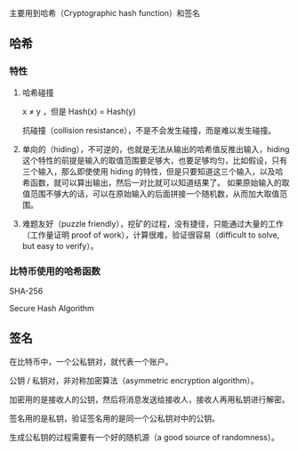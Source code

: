 主要用到哈希（Cryptographic hash function）和签名

## 哈希

### 特性

1. 哈希碰撞

   x ≠ y ，但是 Hash(x) = Hash(y)

   抗碰撞（collision resistance），不是不会发生碰撞，而是难以发生碰撞。

2. 单向的（hiding），不可逆的，也就是无法从输出的哈希值反推出输入，hiding 这个特性的前提是输入的取值范围要足够大，也要足够均匀，比如假设，只有三个输入，那么即使使用 hiding 的特性，但是只要知道这三个输入，以及哈希函数，就可以算出输出，然后一对比就可以知道结果了。
   如果原始输入的取值范围不够大的话，可以在原始输入的后面拼接一个随机数，从而加大取值范围。
3. 难题友好（puzzle friendly），挖矿的过程，没有捷径，只能通过大量的工作（工作量证明 proof of work），计算很难，验证很容易（difficult to solve, but easy to verify）。

### 比特币使用的哈希函数

SHA-256

Secure Hash Algorithm

## 签名

在比特币中，一个公私钥对，就代表一个账户。

公钥 / 私钥对，非对称加密算法（asymmetric encryption algorithm）。

加密用的是接收人的公钥，然后将消息发送给接收人，接收人再用私钥进行解密。

签名用的是私钥，验证签名用的是同一个公私钥对中的公钥。

生成公私钥的过程需要有一个好的随机源（a good source of randomness）。
